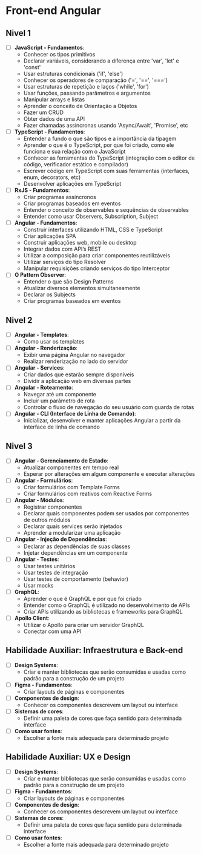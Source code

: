 # Front-end Angular

## Nivel 1
- [ ] **JavaScript - Fundamentos**:
   - Conhecer os tipos primitivos
   - Declarar variáveis, considerando a diferença entre 'var', 'let' e 'const'
   - Usar estruturas condicionais ('if', 'else')
   - Conhecer os operadores de comparação ('=', '==', '===')
   - Usar estruturas de repetição e laços ('while', 'for')
   - Usar funções, passando parâmetros e argumentos
   - Manipular arrays e listas
   - Aprender o conceito de Orientação a Objetos
   - Fazer um CRUD
   - Obter dados de uma API
   - Fazer chamadas assíncronas usando 'Async/Await', 'Promise', etc
- [ ] **TypeScript - Fundamentos**:
   - Entender a fundo o que são tipos e a importância da tipagem
   - Aprender o que é o TypeScript, por que foi criado, como ele funciona e sua relação com o JavaScript
   - Conhecer as ferramentas do TypeScript (integração com o editor de código, verificador estático e compilador)
   - Escrever código em TypeScript com suas ferramentas (interfaces, enum, decorators, etc)
   - Desenvolver aplicações em TypeScript
- [ ] **RxJS - Fundamentos**:
   - Criar programas assíncronos
   - Criar programas baseados em eventos
   - Entender o conceito de observables e sequências de observables
   - Entender como usar Observers, Subscription, Subject
- [ ] **Angular - Fundamentos**:
   - Construir interfaces utilizando HTML, CSS e TypeScript
   - Criar aplicações SPA
   - Construir aplicações web, mobile ou desktop
   - Integrar dados com API’s REST
   - Utilizar a composição para criar componentes reutilizáveis
   - Utilizar serviços do tipo Resolver
   - Manipular requisições criando serviços do tipo Interceptor
- [ ] **O Pattern Observer**:
   - Entender o que são Design Patterns
   - Atualizar diversos elementos simultaneamente
   - Declarar os Subjects
   - Criar programas baseados em eventos

## Nivel 2
- [ ] **Angular - Templates**:
   - Como usar os templates
- [ ] **Angular - Renderização**:
   - Exibir uma página Angular no navegador
   - Realizar renderização no lado do servidor
- [ ] **Angular - Services**:
   - Criar dados que estarão sempre disponíveis
   - Dividir a aplicação web em diversas partes
- [ ] **Angular - Roteamento**:
   - Navegar até um componente
   - Incluir um parâmetro de rota
   - Controlar o fluxo de navegação do seu usuário com guarda de rotas
- [ ] **Angular - CLI (Interface de Linha de Comando)**:
   - Inicializar, desenvolver e manter aplicações Angular a partir da interface de linha de comando

## Nivel 3
- [ ] **Angular - Gerenciamento de Estado**:
   - Atualizar componentes em tempo real
   - Esperar por alterações em algum componente e executar alterações
- [ ] **Angular - Formulários**:
   - Criar formulários com Template Forms
   - Criar formulários com reativos com Reactive Forms
- [ ] **Angular - Módulos**:
   - Registrar componentes
   - Declarar quais componentes podem ser usados por componentes de outros módulos
   - Declarar quais services serão injetados
   - Aprender a modularizar uma aplicação
- [ ] **Angular - Injeção de Dependências**:
   - Declarar as dependências de suas classes
   - Injetar dependências em um componente
- [ ] **Angular - Testes**:
   - Usar testes unitários
   - Usar testes de integração
   - Usar testes de comportamento (behavior)
   - Usar mocks
- [ ] **GraphQL**:
   - Aprender o que é GraphQL e por que foi criado
   - Entender como o GraphQL é utilizado no desenvolvimento de APIs
   - Criar APIs utilizando as bibliotecas e frameworks para GraphQL
- [ ] **Apollo Client**:
   - Utilizar o Apollo para criar um servidor GraphQL
   - Conectar com uma API

## Habilidade Auxiliar: Infraestrutura e Back-end 
- [ ] **Design Systems**:
   - Criar e manter bibliotecas que serão consumidas e usadas como padrão para a construção de um projeto
- [ ] **Figma - Fundamentos**:
   - Criar layouts de páginas e componentes
- [ ] **Componentes de design**:
   - Conhecer os componentes descrevem um layout ou interface
- [ ] **Sistemas de cores**:
   - Definir uma paleta de cores que faça sentido para determinada interface
- [ ] **Como usar fontes**:
   - Escolher a fonte mais adequada para determinado projeto

## Habilidade Auxiliar: UX e Design 
- [ ] **Design Systems**:
   - Criar e manter bibliotecas que serão consumidas e usadas como padrão para a construção de um projeto
- [ ] **Figma - Fundamentos**:
   - Criar layouts de páginas e componentes
- [ ] **Componentes de design**:
   - Conhecer os componentes descrevem um layout ou interface
- [ ] **Sistemas de cores**:
   - Definir uma paleta de cores que faça sentido para determinada interface
- [ ] **Como usar fontes**:
   - Escolher a fonte mais adequada para determinado projeto
